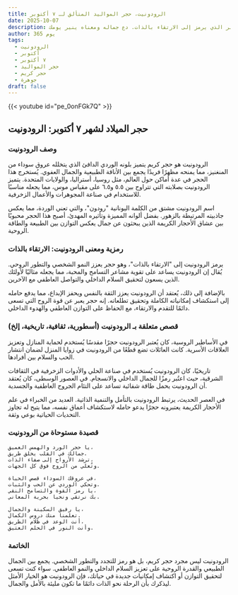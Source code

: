 ```yaml
---
title: الرودونيت، حجر المواليد المتألق لـ ٧ أكتوبر
date: 2025-10-07
description: اشعر بأهمية الرودونيت، حجر المواليد لـ ٧ أكتوبر الذي يرمز إلى الارتقاء بالذات. دع جماله ومعناه ينير يومك.
author: 365 يوم
tags:
  - الرودونيت
  - أكتوبر
  - ٧ أكتوبر
  - حجر المواليد
  - حجر كريم
  - جوهرة
draft: false
---
```


{{< youtube id="pe_0onFGk7Q" >}}

## حجر الميلاد لشهر ٧ أكتوبر: الرودونيت

### وصف الرودونيت

الرودونيت هو حجر كريم يتميز بلونه الوردي الدافئ الذي يتخلله عروق سوداء من المنغنيز، مما يمنحه مظهرًا فريدًا يجمع بين الأناقة الطبيعية والجمال العفوي. يُستخرج هذا الحجر في عدة أماكن حول العالم، مثل روسيا، أستراليا، والولايات المتحدة. يتميز الرودونيت بصلابته التي تتراوح بين ٥.٥ و٦.٥ على مقياس موس، مما يجعله مناسبًا للاستخدام في صناعة المجوهرات والأعمال الزخرفية.

اسم الرودونيت مشتق من الكلمة اليونانية "رودون"، والتي تعني الوردة، مما يعكس جاذبيته المرتبطة بالزهور. بفضل ألوانه المميزة وتأثيره المهدئ، أصبح هذا الحجر محبوبًا بين عشاق الأحجار الكريمة الذين يبحثون عن جمال يعكس التوازن بين الطبيعة والطاقة الروحية.

### رمزية ومعنى الرودونيت: الارتقاء بالذات

يرمز الرودونيت إلى "الارتقاء بالذات"، وهو حجر يعزز النمو الشخصي والتطور الروحي. يُقال إن الرودونيت يساعد على تقوية مشاعر التسامح والمحبة، مما يجعله مثاليًا لأولئك الذين يسعون لتحقيق السلام الداخلي والتواصل العاطفي مع الآخرين.

بالإضافة إلى ذلك، يُعتقد أن الرودونيت يعزز الثقة بالنفس ويحفز الإبداع، مما يدفع حامله إلى استكشاف إمكانياته الكاملة وتحقيق تطلعاته. إنه حجر يعبر عن قوة الروح التي تسعى دائمًا للتقدم والارتقاء، مع الحفاظ على التوازن العاطفي والهدوء الداخلي.

### قصص متعلقة بـ الرودونيت (أسطورية، ثقافية، تاريخية، إلخ)

في الأساطير الروسية، كان يُعتبر الرودونيت حجرًا مقدسًا يُستخدم لحماية المنازل وتعزيز العلاقات الأسرية. كانت العائلات تضع قطعًا من الرودونيت في زوايا المنزل لضمان انتشار الحب والسلام بين أفرادها.

تاريخيًا، كان الرودونيت يُستخدم في صناعة الحلي والأدوات الزخرفية في الثقافات الشرقية، حيث اعتُبر رمزًا للجمال الداخلي والانسجام. في العصور الوسطى، كان يُعتقد أن الرودونيت يحمل طاقة شفائية تساعد على التئام الجروح العاطفية والجسدية.

في العصر الحديث، يرتبط الرودونيت بالتأمل والتنمية الذاتية. العديد من الخبراء في علم الأحجار الكريمة يعتبرونه حجرًا يدعو حامله لاستكشاف أعماق نفسه، مما يتيح له تجاوز التحديات الحياتية بوعي وثقة.

### قصيدة مستوحاة من الرودونيت

```
يا حجر الورد والهمس العميق،  
جمالك في القلب يخلق طريق.  
ترشد الأرواح إلى صفاء الذات،  
وتُعلي من الروح فوق كل الجهات.

في عروقك السوداء قصص الحياة،  
وتحكي الوردي عن الحب والثبات.  
يا رمز القوة والتسامح النقي،  
بك نرتقي ونحيا بحرية المعاني.

يا رفيق السكينة والجمال،  
تعلمنا منك دروس الكمال.  
أنت الوعد في ظلام الطريق،  
وأنت النور في الحلم العتيق.
```

### الخاتمة

الرودونيت ليس مجرد حجر كريم، بل هو رمز للتجدد والتطور الشخصي. يجمع بين الجمال الطبيعي والقدرة الروحية على تعزيز السلام الداخلي والنمو العاطفي. سواء كنت تسعى لتحقيق التوازن أو اكتشاف إمكانيات جديدة في حياتك، فإن الرودونيت هو الخيار الأمثل ليذكرك بأن الرحلة نحو الذات دائمًا ما تكون مليئة بالأمل والجمال.